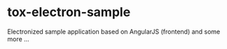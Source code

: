 # tox-electron-sample
Electronized sample application based on AngularJS (frontend) and some more ...

